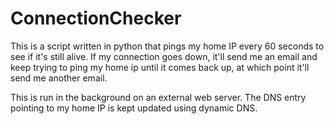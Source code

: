 ConnectionChecker
=================
This is a script written in python that pings my home IP every 60 seconds to 
see if it's still alive. If my connection goes down, it'll send me an email and
keep trying to ping my home ip until it comes back up, at which point it'll 
send me another email.

This is run in the background on an external web server. The DNS entry pointing
to my home IP is kept updated using dynamic DNS.
